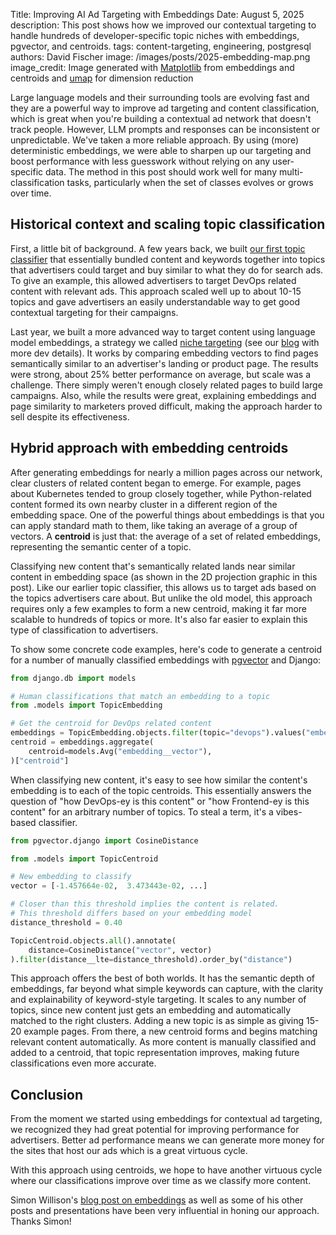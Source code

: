 Title: Improving AI Ad Targeting with Embeddings
Date: August 5, 2025
description: This post shows how we improved our contextual targeting to handle hundreds of developer-specific topic niches with embeddings, pgvector, and centroids.
tags: content-targeting, engineering, postgresql
authors: David Fischer
image: /images/posts/2025-embedding-map.png
image_credit: <span>Image generated with <a href="https://matplotlib.org/">Matplotlib</a> from embeddings and centroids and <a href="https://github.com/lmcinnes/umap">umap</a> for dimension reduction</span>


Large language models and their surrounding tools are evolving fast
and they are a powerful way to improve ad targeting and content classification,
which is great when you're building a contextual ad network that doesn't track people.
However, LLM prompts and responses can be inconsistent or unpredictable.
We've taken a more reliable approach.
By using (more) deterministic embeddings, we were able to sharpen up our targeting
and boost performance with less guesswork without relying on any user-specific data.
The method in this post should work well for many multi-classification tasks,
particularly when the set of classes evolves or grows over time.


## Historical context and scaling topic classification

First, a little bit of background.
A few years back, we built [our first topic classifier](https://www.ethicalads.io/blog/2022/11/a-new-approach-to-content-based-targeting-for-advertising/)
that essentially bundled content and keywords together into topics that advertisers could target and buy
similar to what they do for search ads.
To give an example, this allowed advertisers to target DevOps related content with relevant ads.
This approach scaled well up to about 10-15 topics
and gave advertisers an easily understandable way to get good contextual targeting for their campaigns.

Last year, we built a more advanced way to target content using language model embeddings,
a strategy we called [niche targeting]({filename}../pages/niche-targeting.md)
(see our [blog]({filename}../posts/2024-niche-ad-targeting.md) with more dev details).
It works by comparing embedding vectors to find pages semantically similar to an advertiser's landing or product page.
The results were strong, about 25% better performance on average, but scale was a challenge.
There simply weren't enough closely related pages to build large campaigns.
Also, while the results were great, explaining embeddings and page similarity to marketers proved difficult,
making the approach harder to sell despite its effectiveness.


## Hybrid approach with embedding centroids

After generating embeddings for nearly a million pages across our network,
clear clusters of related content began to emerge.
For example, pages about Kubernetes tended to group closely together,
while Python-related content formed its own nearby cluster in a different region of the embedding space.
One of the powerful things about embeddings is that you can apply standard math to them,
like taking an average of a group of vectors.
A **centroid** is just that: the average of a set of related embeddings,
representing the semantic center of a topic.

Classifying new content that's semantically related lands near similar content in embedding space
(as shown in the 2D projection graphic in this post).
Like our earlier topic classifier, this allows us to target ads based on the topics advertisers care about.
But unlike the old model, this approach requires only a few examples to form a new centroid,
making it far more scalable to hundreds of topics or more.
It's also far easier to explain this type of classification to advertisers.

To show some concrete code examples, here's code to generate a centroid for a number of manually classified embeddings with [pgvector](https://github.com/pgvector/pgvector-python) and Django:

```python
from django.db import models

# Human classifications that match an embedding to a topic
from .models import TopicEmbedding

# Get the centroid for DevOps related content
embeddings = TopicEmbedding.objects.filter(topic="devops").values("embedding__vector")
centroid = embeddings.aggregate(
    centroid=models.Avg("embedding__vector"),
)["centroid"]
```

When classifying new content, it's easy to see how similar the content's embedding is to each of the topic centroids.
This essentially answers the question of "how DevOps-ey is this content" or "how Frontend-ey is this content"
for an arbitrary number of topics.
To steal a term, it's a vibes-based classifier.

```python
from pgvector.django import CosineDistance

from .models import TopicCentroid

# New embedding to classify
vector = [-1.457664e-02,  3.473443e-02, ...]

# Closer than this threshold implies the content is related.
# This threshold differs based on your embedding model
distance_threshold = 0.40

TopicCentroid.objects.all().annotate(
    distance=CosineDistance("vector", vector)
).filter(distance__lte=distance_threshold).order_by("distance")
```

This approach offers the best of both worlds.
It has the semantic depth of embeddings, far beyond what simple keywords can capture,
with the clarity and explainability of keyword-style targeting.
It scales to any number of topics, since new content just gets an embedding and automatically matched to the right clusters.
Adding a new topic is as simple as giving 15-20 example pages.
From there, a new centroid forms and begins matching relevant content automatically.
As more content is manually classified and added to a centroid, that topic representation improves,
making future classifications even more accurate.


## Conclusion

From the moment we started using embeddings for contextual ad targeting,
we recognized they had great potential for improving performance for advertisers.
Better ad performance means we can generate more money for the sites that host our ads
which is a great virtuous cycle.

With this approach using centroids, we hope to have another virtuous cycle
where our classifications improve over time as we classify more content.

Simon Willison's [blog post on embeddings](https://simonwillison.net/2023/Oct/23/embeddings/)
as well as some of his other posts and presentations have been very influential
in honing our approach. Thanks Simon!
